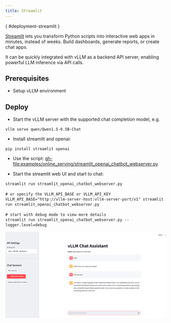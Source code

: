 ```yaml
---
title: Streamlit
---
```

[](){ #deployment-streamlit }

[Streamlit](https://github.com/streamlit/streamlit) lets you transform Python scripts into interactive web apps in minutes, instead of weeks. Build dashboards, generate reports, or create chat apps.

It can be quickly integrated with vLLM as a backend API server, enabling powerful LLM inference via API calls.

## Prerequisites

- Setup vLLM environment

## Deploy

- Start the vLLM server with the supported chat completion model, e.g.

```console
vllm serve qwen/Qwen1.5-0.5B-Chat
```

- Install streamlit and openai:

```console
pip install streamlit openai
```

- Use the script: <gh-file:examples/online_serving/streamlit_openai_chatbot_webserver.py>

- Start the streamlit web UI and start to chat:

```console
streamlit run streamlit_openai_chatbot_webserver.py

# or specify the VLLM_API_BASE or VLLM_API_KEY
VLLM_API_BASE="http://vllm-server-host:vllm-server-port/v1" streamlit run streamlit_openai_chatbot_webserver.py

# start with debug mode to view more details
streamlit run streamlit_openai_chatbot_webserver.py --logger.level=debug
```

![](../../assets/deployment/streamlit-chat.png)
